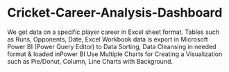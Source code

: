# Cricket-Career-Analysis-Dashboard
We get data on a specific player career in Excel sheet format. Tables such as Runs, Opponents, Date, Excel Workbook data is export in Microsoft Power BI (Power Query Editor) to Data Sorting, Data Cleansing in needed format &amp; loaded inPower BI Use Multiple Charts for Creating a Visualization such as Pie/Donut, Column, Line Charts with Background. 
